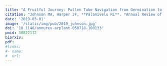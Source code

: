 ```yaml
---
title: "A Fruitful Journey: Pollen Tube Navigation from Germination to Fertilization"
citation: "Johnson MA, Harper JF, **Palanivelu Ri**. *Annual Review of Plant Biology*. 2019."
date: '2019-03-01'
image: '/static/img/pub/2019_johnson.jpg'
doi: '10.1146/annurev-arplant-050718-100133'
pmid: 30822112
biorxiv:
pdf:
#links:
#- name: 
#  url: 
---
```

